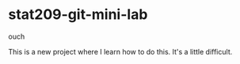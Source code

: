 # stat209-git-mini-lab
ouch

This is a new project where I learn how to do this.
It's a little difficult.